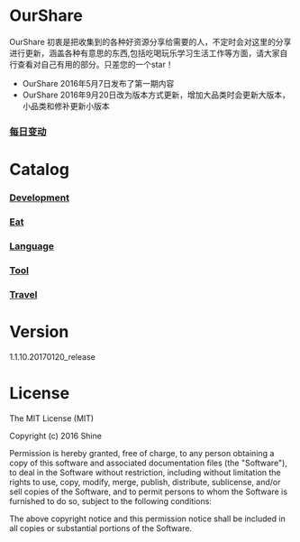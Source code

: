 # OurShare
OurShare 初衷是把收集到的各种好资源分享给需要的人，不定时会对这里的分享进行更新，涵盖各种有意思的东西,包括吃喝玩乐学习生活工作等方面，请大家自行查看对自己有用的部分。只差您的一个star！

* OurShare 2016年5月7日发布了第一期内容
* OurShare 2016年9月20日改为版本方式更新，增加大品类时会更新大版本，小品类和修补更新小版本

### [每日变动](https://github.com/Shineee/OurShare/commits/master)

# Catalog

### [Development](Development)

### [Eat](Eat)

### [Language](Language)

### [Tool](Tool)

### [Travel](Travel)

# Version

1.1.10.20170120_release

# License

The MIT License (MIT)

Copyright (c) 2016 Shine

Permission is hereby granted, free of charge, to any person obtaining a copy
of this software and associated documentation files (the "Software"), to deal
in the Software without restriction, including without limitation the rights
to use, copy, modify, merge, publish, distribute, sublicense, and/or sell
copies of the Software, and to permit persons to whom the Software is
furnished to do so, subject to the following conditions:

The above copyright notice and this permission notice shall be included in all
copies or substantial portions of the Software.